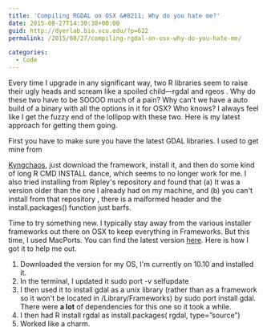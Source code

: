 ```yaml
---
title: 'Compiling RGDAL on OSX &#8211; Why do you hate me?'
date: 2015-08-27T14:30:38+00:00
guid: http://dyerlab.bio.vcu.edu/?p=622
permalink: /2015/08/27/compiling-rgdal-on-osx-why-do-you-hate-me/

categories:
  - Code
---
```

Every time I upgrade in any significant way, two R libraries seem to raise their ugly heads and scream like a spoiled child—<span class="lang:default decode:true crayon-inline">rgdal</span> and <span class="lang:default decode:true crayon-inline ">rgeos</span> .  Why do these two have to be SOOOO much of a pain?  Why can't we have a auto build of a binary with all the options in it for OSX?  Who knows?  I always feel like I get the fuzzy end of the lollipop with these two.  Here is my latest approach for getting them going.

<!--more-->First you have to make sure you have the latest GDAL libraries.  I used to get mine from 

[Kyngchaos](http://www.kyngchaos.com/software/frameworks), just download the framework, install it, and then do some kind of long <span class="lang:default decode:true crayon-inline ">R CMD INSTALL</span>  dance, which seems to no longer work for me.  I also tried installing from Ripley's repository and found that (a) It was a version older than the one I already had on my machine, and (b) you can't install from that repository , there is a malformed header and the <span class="lang:default decode:true crayon-inline ">install.packages()</span>  function just barfs.

Time to try something new.  I typically stay away from the various installer frameworks out there on OSX to keep everything in Frameworks.  But this time, I used MacPorts.  You can find the latest version [here](http://www.macports.org/).  Here is how I got it to help me out.

  1. Downloaded the version for my OS, I'm currently on 10.10 and installed it.
  2. In the terminal, I updated it <span class="lang:default decode:true crayon-inline">sudo port -v selfupdate</span>
  3. I then used it to install gdal as a unix library (rather than as a framework so it won't be located in /Library/Frameworks) by <span class="lang:default decode:true crayon-inline ">sudo port install gdal</span>.  There were **a lot** of dependencies for this one so it took a while.
  4. I then had R install rgdal as <span class="lang:default decode:true crayon-inline ">install.packages( rgdal, type=&#8221;source&#8221;)</span>
  5. Worked like a charm.